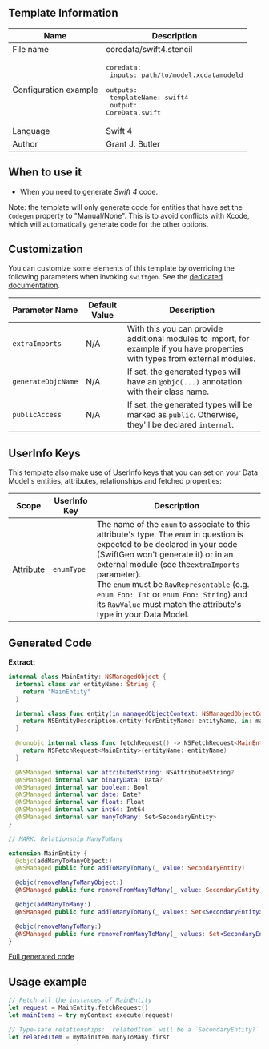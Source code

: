 ## Template Information

| Name      | Description       |
| --------- | ----------------- |
| File name | coredata/swift4.stencil |
| Configuration example | <pre>coredata:<br />  inputs: path/to/model.xcdatamodeld<br />  outputs:<br />    templateName: swift4<br />    output: CoreData.swift</pre> |
| Language | Swift 4 |
| Author | Grant J. Butler |

## When to use it

- When you need to generate *Swift 4* code.

Note: the template will only generate code for entities that have set the `Codegen` property to "Manual/None". This is to avoid conflicts with Xcode, which will automatically generate code for the other options.

## Customization

You can customize some elements of this template by overriding the following parameters when invoking `swiftgen`. See the [dedicated documentation](../../ConfigFile.md).

| Parameter Name | Default Value | Description |
| -------------- | ------------- | ----------- |
| `extraImports`| N/A | With this you can provide additional modules to import, for example if you have properties with types from external modules. |
| `generateObjcName`| N/A | If set, the generated types will have an `@objc(...)` annotation with their class name. |
| `publicAccess` | N/A | If set, the generated types will be marked as `public`. Otherwise, they'll be declared `internal`. |

## UserInfo Keys

This template also make use of UserInfo keys that you can set on your Data Model's entities, attributes, relationships and fetched properties:

| Scope | UserInfo Key | Description |
|-------|--------------|-------------|
| Attribute | `enumType` | The name of the `enum` to associate to this attribute's type. The `enum` in question is expected to be declared in your code (SwiftGen won't generate it) or in an external module (see the`extraImports` parameter).<br />The `enum` must be `RawRepresentable` (e.g. `enum Foo: Int` or `enum Foo: String`) and its `RawValue` must match the attribute's type in your Data Model. |

## Generated Code

**Extract:**

```swift
internal class MainEntity: NSManagedObject {
  internal class var entityName: String {
    return "MainEntity"
  }

  internal class func entity(in managedObjectContext: NSManagedObjectContext) -> NSEntityDescription? {
    return NSEntityDescription.entity(forEntityName: entityName, in: managedObjectContext)
  }

  @nonobjc internal class func fetchRequest() -> NSFetchRequest<MainEntity> {
    return NSFetchRequest<MainEntity>(entityName: entityName)
  }

  @NSManaged internal var attributedString: NSAttributedString?
  @NSManaged internal var binaryData: Data?
  @NSManaged internal var boolean: Bool
  @NSManaged internal var date: Date?
  @NSManaged internal var float: Float
  @NSManaged internal var int64: Int64
  @NSManaged internal var manyToMany: Set<SecondaryEntity>
}

// MARK: Relationship ManyToMany

extension MainEntity {
  @objc(addManyToManyObject:)
  @NSManaged public func addToManyToMany(_ value: SecondaryEntity)

  @objc(removeManyToManyObject:)
  @NSManaged public func removeFromManyToMany(_ value: SecondaryEntity)

  @objc(addManyToMany:)
  @NSManaged public func addToManyToMany(_ values: Set<SecondaryEntity>)

  @objc(removeManyToMany:)
  @NSManaged public func removeFromManyToMany(_ values: Set<SecondaryEntity>)
}
```

[Full generated code](../../../Tests/Fixtures/Generated/CoreData/swift4/defaults.swift)

## Usage example

```swift
// Fetch all the instances of MainEntity
let request = MainEntity.fetchRequest()
let mainItems = try myContext.execute(request)

// Type-safe relationships: `relatedItem` will be a `SecondaryEntity?` in this case
let relatedItem = myMainItem.manyToMany.first
```
